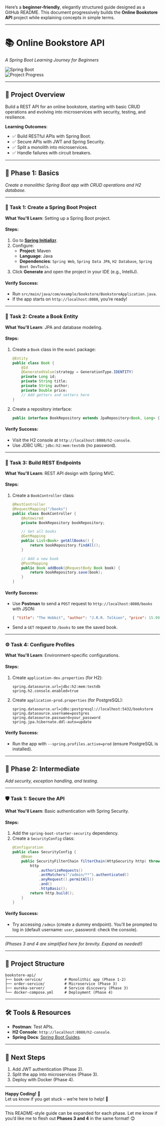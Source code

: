 Here’s a **beginner-friendly**, elegantly structured guide designed as a GitHub README. This document progressively builds the **Online Bookstore API** project while explaining concepts in simple terms.

---

# 📚 Online Bookstore API

_A Spring Boot Learning Journey for Beginners_

![Spring Boot](https://img.shields.io/badge/Spring%20Boot-3.x-green)  
![Project Progress](https://img.shields.io/badge/Phase-1%20of%204-blue)

---

## 🎯 **Project Overview**

Build a REST API for an online bookstore, starting with basic CRUD operations and evolving into microservices with security, testing, and resilience.

**Learning Outcomes**:

- ✅ Build RESTful APIs with Spring Boot.
- ✅ Secure APIs with JWT and Spring Security.
- ✅ Split a monolith into microservices.
- ✅ Handle failures with circuit breakers.

---

## 🚀 **Phase 1: Basics**

_Create a monolithic Spring Boot app with CRUD operations and H2 database._

---

### 📂 **Task 1: Create a Spring Boot Project**

**What You'll Learn**: Setting up a Spring Boot project.

#### Steps:

1. Go to **[Spring Initializr](https://start.spring.io)**.
2. Configure:
   - **Project**: Maven
   - **Language**: Java
   - **Dependencies**: `Spring Web`, `Spring Data JPA`, `H2 Database`, `Spring Boot DevTools`.
3. Click **Generate** and open the project in your IDE (e.g., IntelliJ).

#### Verify Success:

- Run `src/main/java/com/example/bookstore/BookstoreApplication.java`.
- If the app starts on `http://localhost:8080`, you’re ready!

---

### 📘 **Task 2: Create a Book Entity**

**What You'll Learn**: JPA and database modeling.

#### Steps:

1. Create a `Book` class in the `model` package:
   ```java
   @Entity
   public class Book {
       @Id
       @GeneratedValue(strategy = GenerationType.IDENTITY)
       private Long id;
       private String title;
       private String author;
       private Double price;
       // Add getters and setters here
   }
   ```
2. Create a repository interface:
   ```java
   public interface BookRepository extends JpaRepository<Book, Long> {}
   ```

#### Verify Success:

- Visit the H2 console at `http://localhost:8080/h2-console`.
- Use JDBC URL: `jdbc:h2:mem:testdb` (no password).

---

### 🔄 **Task 3: Build REST Endpoints**

**What You'll Learn**: REST API design with Spring MVC.

#### Steps:

1. Create a `BookController` class:

   ```java
   @RestController
   @RequestMapping("/books")
   public class BookController {
       @Autowired
       private BookRepository bookRepository;

       // Get all books
       @GetMapping
       public List<Book> getAllBooks() {
           return bookRepository.findAll();
       }

       // Add a new book
       @PostMapping
       public Book addBook(@RequestBody Book book) {
           return bookRepository.save(book);
       }
   }
   ```

#### Verify Success:

- Use **Postman** to send a `POST` request to `http://localhost:8080/books` with JSON:
  ```json
  { "title": "The Hobbit", "author": "J.R.R. Tolkien", "price": 15.99 }
  ```
- Send a `GET` request to `/books` to see the saved book.

---

### ⚙️ **Task 4: Configure Profiles**

**What You'll Learn**: Environment-specific configurations.

#### Steps:

1. Create `application-dev.properties` (for H2):
   ```properties
   spring.datasource.url=jdbc:h2:mem:testdb
   spring.h2.console.enabled=true
   ```
2. Create `application-prod.properties` (for PostgreSQL):
   ```properties
   spring.datasource.url=jdbc:postgresql://localhost:5432/bookstore
   spring.datasource.username=postgres
   spring.datasource.password=your_password
   spring.jpa.hibernate.ddl-auto=update
   ```

#### Verify Success:

- Run the app with `--spring.profiles.active=prod` (ensure PostgreSQL is installed).

---

## 🌟 **Phase 2: Intermediate**

_Add security, exception handling, and testing._

---

### 🛡️ **Task 1: Secure the API**

**What You'll Learn**: Basic authentication with Spring Security.

#### Steps:

1. Add the `spring-boot-starter-security` dependency.
2. Create a `SecurityConfig` class:
   ```java
   @Configuration
   public class SecurityConfig {
       @Bean
       public SecurityFilterChain filterChain(HttpSecurity http) throws Exception {
           http
               .authorizeRequests()
               .antMatchers("/admin/**").authenticated()
               .anyRequest().permitAll()
               .and()
               .httpBasic();
           return http.build();
       }
   }
   ```

#### Verify Success:

- Try accessing `/admin` (create a dummy endpoint). You’ll be prompted to log in (default username: `user`, password: check the console).

---

_(Phases 3 and 4 are simplified here for brevity. Expand as needed!)_

---

## 📂 **Project Structure**

```
bookstore-api/
├── book-service/          # Monolithic app (Phase 1-2)
├── order-service/         # Microservice (Phase 3)
├── eureka-server/         # Service discovery (Phase 3)
└── docker-compose.yml     # Deployment (Phase 4)
```

---

## 🛠️ **Tools & Resources**

- **Postman**: Test APIs.
- **H2 Console**: `http://localhost:8080/h2-console`.
- **Spring Docs**: [Spring Boot Guides](https://spring.io/guides).

---

## 🚧 **Next Steps**

1. Add JWT authentication (Phase 2).
2. Split the app into microservices (Phase 3).
3. Deploy with Docker (Phase 4).

---

**Happy Coding!** 🌟  
Let us know if you get stuck – we’re here to help! 💬

---

This README-style guide can be expanded for each phase. Let me know if you’d like me to flesh out **Phases 3 and 4** in the same format! 😊
